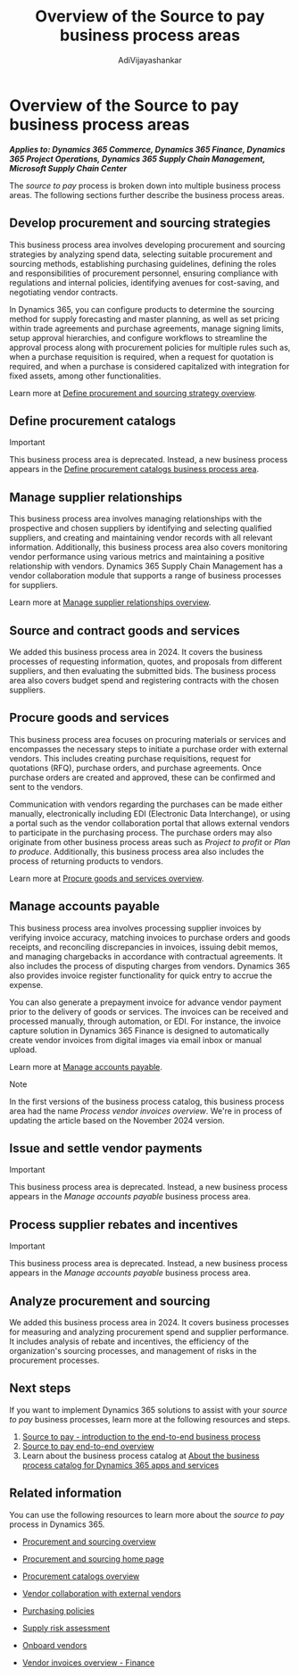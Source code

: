 ﻿---
title: Overview of the Source to pay business process areas
description: Learn about the source to pay business process area and get introduced to the various functions of the business process.
author: AdiVijayashankar
ms.author: advijaya
ms.topic: conceptual
ms.date: 12/03/2024
---

# Overview of the Source to pay business process areas

***Applies to: Dynamics 365 Commerce, Dynamics 365 Finance, Dynamics 365 Project Operations, Dynamics 365 Supply Chain Management, Microsoft Supply Chain Center***

The *source to pay* process is broken down into multiple business process areas. The following sections further describe the business process areas.

## Develop procurement and sourcing strategies

This business process area involves developing procurement and sourcing strategies by analyzing spend data, selecting suitable procurement and sourcing methods, establishing purchasing guidelines, defining the roles and responsibilities of procurement personnel, ensuring compliance with regulations and internal policies, identifying avenues for cost-saving, and negotiating vendor contracts.

In Dynamics 365, you can configure products to determine the sourcing method for supply forecasting and master planning, as well as set pricing within trade agreements and purchase agreements, manage signing limits, setup approval hierarchies, and configure workflows to streamline the approval process along with procurement policies for multiple rules such as, when a purchase requisition is required, when a request for quotation is required, and when a purchase is considered capitalized with integration for fixed assets, among other functionalities.

Learn more at [Define procurement and sourcing strategy overview](source-to-pay-define-procurement-sourcing-strategy-overview.md).  

## Define procurement catalogs

> [!IMPORTANT]
> This business process area is deprecated. Instead, a new business process appears in the [Define procurement catalogs business process area](source-to-pay-define-procurement-catalogs-overview.md).
<!-- The business process area that defines procurement catalogs, empowers organizations to configure internal and external catalogs for use in the source-to-pay process. These catalogs, including items and services, can be organized and added, facilitating their use during the procurement process. Furthermore, categories outlined within the catalogs can be used within purchase requisition and purchase order without necessitating item or service code.

Once configured, these catalogs and their categories can be used to enforce access restrictions, ensuring that designated personnel have appropriate access to specific categories. Access control is administered through purchasing policies in Dynamics 365 Supply Chain Management.

Learn more at [Overview of the define procurement catalogs business process area](source-to-pay-define-procurement-catalogs-overview.md).   -->

## Manage supplier relationships

This business process area involves managing relationships with the prospective and chosen suppliers by identifying and selecting qualified suppliers, and creating and maintaining vendor records with all relevant information. Additionally, this business process area also covers monitoring vendor performance using various metrics and maintaining a positive relationship with vendors. Dynamics 365 Supply Chain Management has a vendor collaboration module that supports a range of business processes for suppliers.

Learn more at [Manage supplier relationships overview](source-to-pay-manage-vendor-relationships-overview.md).  

## Source and contract goods and services

We added this business process area in 2024. It covers the business processes of requesting information, quotes, and proposals from different suppliers, and then evaluating the submitted bids. The business process area also covers budget spend and registering contracts with the chosen suppliers.

## Procure goods and services

This business process area focuses on procuring materials or services and encompasses the necessary steps to initiate a purchase order with external vendors. This includes creating purchase requisitions, request for quotations (RFQ), purchase orders, and purchase agreements. Once purchase orders are created and approved, these can be confirmed and sent to the vendors.

Communication with vendors regarding the purchases can be made either manually, electronically including EDI (Electronic Data Interchange), or using a portal such as the vendor collaboration portal that allows external vendors to participate in the purchasing process. The purchase orders may also originate from other business process areas such as *Project to profit* or *Plan to produce*. Additionally, this business process area also includes the process of returning products to vendors.

Learn more at [Procure goods and services overview](source-to-pay-procure-materials-services-overview.md).  

## Manage accounts payable

This business process area involves processing supplier invoices by verifying invoice accuracy, matching invoices to purchase orders and goods receipts, and reconciling discrepancies in invoices, issuing debit memos, and managing chargebacks in accordance with contractual agreements. It also includes the process of disputing charges from vendors. Dynamics 365 also provides invoice register functionality for quick entry to accrue the expense.

You can also generate a prepayment invoice for advance vendor payment prior to the delivery of goods or services. The invoices can be received and processed manually, through automation, or EDI. For instance, the invoice capture solution in Dynamics 365 Finance is designed to automatically create vendor invoices from digital images via email inbox or manual upload.

Learn more at [Manage accounts payable](source-to-pay-manage-accounts-payable-overview.md).  

> [!NOTE]
> In the first versions of the business process catalog, this business process area had the name *Process vendor invoices overview*. We're in process of updating the article based on the November 2024 version.

## Issue and settle vendor payments

> [!IMPORTANT]
> This business process area is deprecated. Instead, a new business process appears in the *Manage accounts payable* business process area.
<!-- This business process area involves paying vendors according to the agreed-upon payment terms and ensuring that payments are made accurately and on time. This includes applying cash discounts, generating, and posting prepayments and payments, settling vendor transactions, and canceling a vendor payment. Using the invoice payment proposal feature within Dynamics 365, invoices can be settled manually or via automation. It also supports various payment formats including, but not limited to, checks, electronic payments such as ACH, NACHA, Wires, and BAC, and credit cards, among others. The process includes communication with financial institutions and the generation of files or documents to be sent to the vendor via mail or electronically. Additionally, this business process area also supports the creation and processing of promissory notes.

Learn more at [Source to pay end-to-end overview](source-to-pay-overview.md). -->

## Process supplier rebates and incentives

> [!IMPORTANT]
> This business process area is deprecated. Instead, a new business process appears in the *Manage accounts payable* business process area.
<!-- 
This business process area involves managing and tracking rebates and incentives offered by vendors. Key tasks include reviewing rebate agreements, identifying qualifying orders, and generating and approving claims. Efficient handling of vendor rebate enhances profitability and also helps in maintaining strong supplier relationships within supply chain operations. Additionally, this business process area also covers royalty and broker contract management making sure that the organization receives the full benefit of these programs.

Learn more at [Process vendor rebates and incentives overview](source-to-pay-process-vendor-rebates-incentives-overview.md).   -->

## Analyze procurement and sourcing

We added this business process area in 2024. It covers business processes for measuring and analyzing procurement spend and supplier performance. It includes analysis of rebate and incentives, the efficiency of the organization's sourcing processes, and management of risks in the procurement processes.

## Next steps

If you want to implement Dynamics 365 solutions to assist with your *source to pay* business processes, learn more at the following resources and steps.

1. [Source to pay - introduction to the end-to-end business process](source-to-pay-introduction.md)
2. [Source to pay end-to-end overview](source-to-pay-overview.md)
3. Learn about the business process catalog at [About the business process catalog for Dynamics 365 apps and services](about.md)  

## Related information

You can use the following resources to learn more about the *source to pay* process in Dynamics 365.

- [Procurement and sourcing overview](/dynamics365/supply-chain/procurement/procurement-sourcing-overview) 

- [Procurement and sourcing home page](/dynamics365/supply-chain/procurement/procurement-sourcing) 

- [Procurement catalogs overview](/dynamics365/supply-chain/procurement/procurement-catalogs)

- [Vendor collaboration with external vendors](/dynamics365/supply-chain/procurement/vendor-collaboration-work-external-vendors)

- [Purchasing policies](/dynamics365/supply-chain/procurement/purchase-policies)

- [Supply risk assessment](/dynamics365/supply-chain/procurement/supply-risk-assessment-overview)

- [Onboard vendors](/dynamics365/supply-chain/procurement/vendor-onboarding)

- [Vendor invoices overview - Finance](/dynamics365/finance/accounts-payable/vendor-invoices-overview)

<!--## Tags

*Stakeholders:* Functional consultant, Buyer, Director of Procurement, Purchasing agent, Purchasing manager, Accounts payable clerk, Accounts payable manager, System administrator, Business Analyst, Director of IT, Business Systems Analyst, Controller, CFO, Accountant, or Accounting manager, Internal auditors, External auditors

*Products:* Dynamics 365 Commerce, Dynamics 365 Field Service, Dynamics 365 Finance, Dynamics 365 Project Operations, Dynamics 365 Supply Chain Management, Microsoft Supply Chain Center -->
